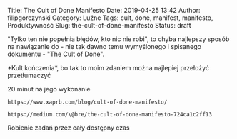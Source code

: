 Title: The Cult of Done Manifesto
Date: 2019-04-25 13:42
Author: filipgorczynski
Category: Luźne
Tags: cult, done, manifest, manifesto, Produktywność
Slug: the-cult-of-done-manifesto
Status: draft

"Tylko ten nie popełnia błędów, kto nic nie robi", to chyba najlepszy sposób na nawiązanie do - nie tak dawno temu wymyślonego i spisanego dokumentu - "The Cult of Done".

\*Kult kończenia\*, bo tak to moim zdaniem można najlepiej przełożyć przetłumaczyć

20 minut na jego wykonanie

`https://www.xaprb.com/blog/cult-of-done-manifesto/`

`https://medium.com/\@bre/the-cult-of-done-manifesto-724ca1c2ff13`

Robienie zadań przez cały dostępny czas
